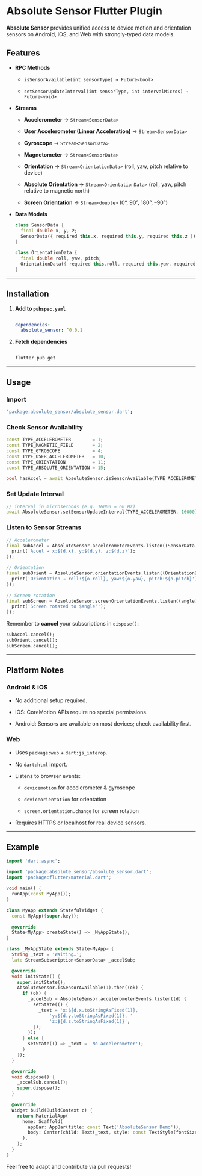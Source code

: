 <h1 data-start="0" data-end="32">Absolute Sensor Flutter Plugin</h1>
<p data-start="34" data-end="176"><strong data-start="34" data-end="53">Absolute Sensor</strong> provides unified access to device motion and orientation sensors on Android, iOS, and Web with strongly-typed data models.</p>

<h2 data-start="384" data-end="395">Features</h2>
<ul data-start="397" data-end="1356">
<li data-start="397" data-end="556">
<p data-start="399" data-end="416"><strong data-start="399" data-end="414">RPC Methods</strong></p>
<ul data-start="419" data-end="556">
<li data-start="419" data-end="473">
<p data-start="421" data-end="473"><code data-start="421" data-end="471">isSensorAvailable(int sensorType) → Future&lt;bool&gt;</code></p>
</li>
<li data-start="476" data-end="556">
<p data-start="478" data-end="556"><code data-start="478" data-end="554">setSensorUpdateInterval(int sensorType, int intervalMicros) → Future&lt;void&gt;</code></p>
</li>
</ul>
</li>
<li data-start="558" data-end="1046">
<p data-start="560" data-end="573"><strong data-start="560" data-end="571">Streams</strong></p>
<ul data-start="576" data-end="1046">
<li data-start="576" data-end="620">
<p data-start="578" data-end="620"><strong data-start="578" data-end="595">Accelerometer</strong> → <code data-start="598" data-end="618">Stream&lt;SensorData&gt;</code></p>
</li>
<li data-start="623" data-end="694">
<p data-start="625" data-end="694"><strong data-start="625" data-end="669">User Accelerometer (Linear Acceleration)</strong> → <code data-start="672" data-end="692">Stream&lt;SensorData&gt;</code></p>
</li>
<li data-start="697" data-end="737">
<p data-start="699" data-end="737"><strong data-start="699" data-end="712">Gyroscope</strong> → <code data-start="715" data-end="735">Stream&lt;SensorData&gt;</code></p>
</li>
<li data-start="740" data-end="783">
<p data-start="742" data-end="783"><strong data-start="742" data-end="758">Magnetometer</strong> → <code data-start="761" data-end="781">Stream&lt;SensorData&gt;</code></p>
</li>
<li data-start="786" data-end="871">
<p data-start="788" data-end="871"><strong data-start="788" data-end="803">Orientation</strong> → <code data-start="806" data-end="831">Stream&lt;OrientationData&gt;</code> (roll, yaw, pitch relative to device)</p>
</li>
<li data-start="874" data-end="976">
<p data-start="876" data-end="976"><strong data-start="876" data-end="900">Absolute Orientation</strong> → <code data-start="903" data-end="928">Stream&lt;OrientationData&gt;</code> (roll, yaw, pitch relative to magnetic north)</p>
</li>
<li data-start="979" data-end="1046">
<p data-start="981" data-end="1046"><strong data-start="981" data-end="1003">Screen Orientation</strong> → <code data-start="1006" data-end="1022">Stream&lt;double&gt;</code> (0°, 90°, 180°, –90°)</p>
</li>
</ul>
</li>
<li data-start="1048" data-end="1356">
<p data-start="1050" data-end="1067"><strong data-start="1050" data-end="1065">Data Models</strong></p>

```dart
class SensorData {
  final double x, y, z;
  SensorData({ required this.x, required this.y, required this.z });
}

class OrientationData {
  final double roll, yaw, pitch;
  OrientationData({ required this.roll, required this.yaw, required this.pitch });
}
``` 

</li>
</ul>
<hr data-start="1358" data-end="1361">
<h2 data-start="1363" data-end="1378">Installation</h2>
<ol data-start="1380" data-end="1966">
<li data-start="1380" data-end="1508">
<p data-start="1383" data-end="1410"><strong data-start="1383" data-end="1408">Add to <code data-start="1392" data-end="1406">pubspec.yaml</code></strong></p>


```yaml

dependencies:
  absolute_sensor: ^0.0.1

```

  

<li data-start="1906" data-end="1966">
<p data-start="1909" data-end="1933"><strong data-start="1909" data-end="1931">Fetch dependencies</strong></p>

```shell

flutter pub get

```
  
</li>
</ol>
<hr data-start="1968" data-end="1971">
<h2 data-start="1973" data-end="1981">Usage</h2>
<h3 data-start="1983" data-end="1993">Import</h3>


  ```dart
'package:absolute_sensor/absolute_sensor.dart';

```

<h3 data-start="2063" data-end="2092">Check Sensor Availability</h3>

```dart
const TYPE_ACCELEROMETER        = 1;
const TYPE_MAGNETIC_FIELD       = 2;
const TYPE_GYROSCOPE            = 4;
const TYPE_USER_ACCELEROMETER   = 10;
const TYPE_ORIENTATION          = 11;
const TYPE_ABSOLUTE_ORIENTATION = 15;

bool hasAccel = await AbsoluteSensor.isSensorAvailable(TYPE_ACCELEROMETER);

```

<h3 data-start="2458" data-end="2481">Set Update Interval</h3>

```dart
// interval in microseconds (e.g. 16000 ≈ 60 Hz)
await AbsoluteSensor.setSensorUpdateInterval(TYPE_ACCELEROMETER, 16000);

```

<h3 data-start="2618" data-end="2646">Listen to Sensor Streams</h3>

```dart
// Accelerometer
final subAccel = AbsoluteSensor.accelerometerEvents.listen((SensorData d) {
  print('Accel → x:${d.x}, y:${d.y}, z:${d.z}');
});

// Orientation
final subOrient = AbsoluteSensor.orientationEvents.listen((OrientationData o) {
  print('Orientation → roll:${o.roll}, yaw:${o.yaw}, pitch:${o.pitch}');
});

// Screen rotation
final subScreen = AbsoluteSensor.screenOrientationEvents.listen((angle) {
  print('Screen rotated to $angle°');
});
```


<p data-start="3116" data-end="3173">Remember to <strong data-start="3128" data-end="3138">cancel</strong> your subscriptions in <code data-start="3161" data-end="3172">dispose()</code>:</p>


```dart
subAccel.cancel();
subOrient.cancel();
subScreen.cancel();
```


<hr data-start="3246" data-end="3249">
<h2 data-start="3251" data-end="3268">Platform Notes</h2>
<h3 data-start="3270" data-end="3287">Android &amp; iOS</h3>
<ul data-start="3288" data-end="3450">
<li data-start="3288" data-end="3319">
<p data-start="3290" data-end="3319">No additional setup required.</p>
</li>
<li data-start="3320" data-end="3374">
<p data-start="3322" data-end="3374">iOS: CoreMotion APIs require no special permissions.</p>
</li>
<li data-start="3375" data-end="3450">
<p data-start="3377" data-end="3450">Android: Sensors are available on most devices; check availability first.</p>
</li>
</ul>
<h3 data-start="3452" data-end="3459">Web</h3>
<ul data-start="3460" data-end="3751">
<li data-start="3460" data-end="3501">
<p data-start="3462" data-end="3501">Uses <code data-start="3467" data-end="3480">package:web</code> + <code data-start="3483" data-end="3500">dart:js_interop</code>.</p>
</li>
<li data-start="3502" data-end="3526">
<p data-start="3504" data-end="3526">No <code data-start="3507" data-end="3518">dart:html</code> import.</p>
</li>
<li data-start="3527" data-end="3696">
<p data-start="3529" data-end="3555">Listens to browser events:</p>
<ul data-start="3558" data-end="3696">
<li data-start="3558" data-end="3604">
<p data-start="3560" data-end="3604"><code data-start="3560" data-end="3574">devicemotion</code> for accelerometer &amp; gyroscope</p>
</li>
<li data-start="3607" data-end="3644">
<p data-start="3609" data-end="3644"><code data-start="3609" data-end="3628">deviceorientation</code> for orientation</p>
</li>
<li data-start="3647" data-end="3696">
<p data-start="3649" data-end="3696"><code data-start="3649" data-end="3676">screen.orientation.change</code> for screen rotation</p>
</li>
</ul>
</li>
<li data-start="3697" data-end="3751">
<p data-start="3699" data-end="3751">Requires HTTPS or localhost for real device sensors.</p>
</li>
</ul>
<hr data-start="3753" data-end="3756">
<h2 data-start="3758" data-end="3768">Example</h2>

```dart
import 'dart:async';

import 'package:absolute_sensor/absolute_sensor.dart';
import 'package:flutter/material.dart';

void main() {
  runApp(const MyApp());
}

class MyApp extends StatefulWidget {
  const MyApp({super.key});

  @override
  State<MyApp> createState() => _MyAppState();
}

class _MyAppState extends State<MyApp> {
  String _text = 'Waiting…';
  late StreamSubscription<SensorData> _accelSub;

  @override
  void initState() {
    super.initState();
    AbsoluteSensor.isSensorAvailable(1).then((ok) {
      if (ok) {
        _accelSub = AbsoluteSensor.accelerometerEvents.listen((d) {
          setState(() {
            _text = 'x:${d.x.toStringAsFixed(1)}, '
                'y:${d.y.toStringAsFixed(1)}, '
                'z:${d.z.toStringAsFixed(1)}';
          });
        });
      } else {
        setState(() => _text = 'No accelerometer');
      }
    });
  }

  @override
  void dispose() {
    _accelSub.cancel();
    super.dispose();
  }

  @override
  Widget build(BuildContext c) {
    return MaterialApp(
      home: Scaffold(
        appBar: AppBar(title: const Text('AbsoluteSensor Demo')),
        body: Center(child: Text(_text, style: const TextStyle(fontSize: 24))),
      ),
    );
  }
}

```


Feel free to adapt and contribute via pull requests!</p>

